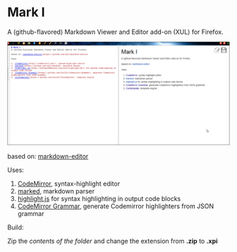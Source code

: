 # Mark I
A (github-flavored) Markdown Viewer and Editor add-on (XUL) for Firefox.

![Mark I firefox addon](/screenshots/screenshot.png)


based on: [markdown-editor](https://github.com/jbt/markdown-editor)

Uses:

1. [CodeMirror](http://codemirror.net/), syntax-highlight editor
2. [marked](https://github.com/chjj/marked), markdown parser
3. [highlight.js](http://softwaremaniacs.org/soft/highlight/en/) for syntax highlighting in output code blocks
4. [CodeMirror Grammar](https://github.com/foo123/codemirror-grammar), generate Codemirror highlighters from JSON grammar


Build:

Zip the *contents of the folder* and change the extension from **.zip** to **.xpi**